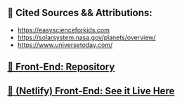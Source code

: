 ## 📰  Cited Sources && Attributions:

- https://easyscienceforkids.com
- https://solarsystem.nasa.gov/planets/overview/
- https://www.universetoday.com/
 
## [🍨  Front-End: Repository](https://github.com/austinxduong/NASA-part1)
## [📸  (Netlify) Front-End: See it Live Here](https://nasa-galaxy.netlify.app/)
